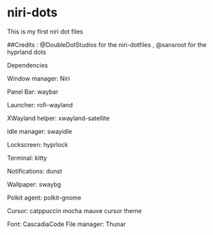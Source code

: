 # niri-dots
This is my first niri dot files

##Credits :  @DoubleDotStudios for the niri-dotfiles , @sansroot for the hyprland dots

Dependencies

Window manager: Niri

Panel Bar: waybar

Launcher: rofi-wayland

XWayland helper: xwayland-satellite

Idle manager: swayidle

Lockscreen: hyprlock

Terminal: kitty

Notifications: dunst

Wallpaper: swaybg

Polkit agent: polkit-gnome

Cursor: catppuccin mocha mauve cursor theme

Font: CascadiaCode
File manager: Thunar
